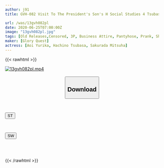 ```yaml
---
author: j91
title: GVH-082 Visit To The President's Son's H Social Studies 4 Tsubasa Hachino/Yurika Aoi/Mitsuha Sakurada

url: /was/13gvh082pl
date: 2020-06-25T07:00:00Z
image: "13gvh082pl.jpg"
tags: [Old Releases,Censored, 3P, Business Attire, Pantyhose, Prank, Shotacon]
maker: [Glory Quest]
actress: [Aoi Yurika, Hachino Tsubasa, Sakurada Mitsuha]
---
```



{{< rawhtml >}}

<div class="video" data-videoid="L1LwlegMzPFvqy">
    <a href="javascript:;">
        <img src="/was/13gvh082pl/13gvh082pl.jpg" width="WIDTH" height="HEIGHT" alt="13gvh082pl.mp4" loading="lazy">
    </a>
</div>

<script type="text/javascript" src="https://j91.asia/asset/on-demand-st.js"></script>

<br>
  <link rel="stylesheet" href="https://j91.asia/asset/bs5.css">
  
  <center>
  <button class="btn btn-primary" type="button" data-bs-toggle="collapse" data-bs-target=".multi-collapse" aria-expanded="false" aria-controls="multiCollapseExample1 multiCollapseExample2"><h2>Download</h2></button></center>
</p>
<div class="row">
  <div class="col">
    <div class="collapse multi-collapse" id="multiCollapseExample1">
      <div class="card card-body">
	      	      <br>
<div class="buttons">  
<p><a href="https://streamtape.to/v/L1LwlegMzPFvqy" target="_blank"><button class="btn-hover color-3"><i class="fa fa-download"></i> ST</button></a></p></div>
    </div>
  </div>
</div>
  <div class="col">
    <div class="collapse multi-collapse" id="multiCollapseExample2">
      <div class="card card-body">
	      <br>
<div class="buttons">
<p><a href="https://flaswish.com/pqieb779hcss" target="_blank"><button class="btn-hover color-2"><i class="fa fa-download"></i> SW</button></a></p></div>
<br><br>
      </div>
    </div>
  </div>
</div>

{{< /rawhtml >}}
